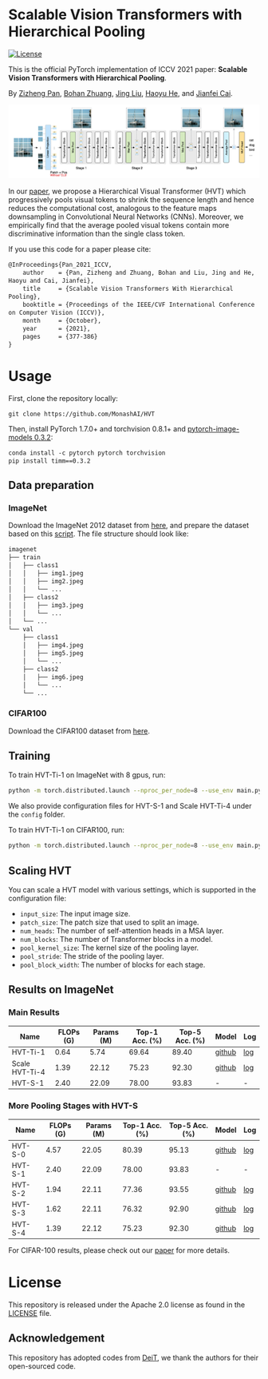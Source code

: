 # Scalable Vision Transformers with Hierarchical Pooling

[![License](https://img.shields.io/badge/License-Apache_2.0-blue.svg)](https://opensource.org/licenses/Apache-2.0)


This is the official PyTorch implementation of  ICCV 2021 paper: **Scalable Vision Transformers with Hierarchical Pooling**.

By [Zizheng Pan](https://scholar.google.com.au/citations?user=w_VMopoAAAAJ&hl=en), [Bohan Zhuang](https://sites.google.com/view/bohanzhuang), [Jing Liu](https://sites.google.com/view/jing-liu/首页), [Haoyu He](https://scholar.google.com/citations?user=aU1zMhUAAAAJ&hl=en), and [Jianfei Cai](https://scholar.google.com/citations?user=N6czCoUAAAAJ&hl=en).

![DeiT](.github/hvt.jpg)

In our [paper](https://arxiv.org/abs/2103.10619), we propose a Hierarchical Visual Transformer (HVT) which progressively pools visual tokens to shrink the sequence length and hence reduces the computational cost, analogous to the feature maps downsampling in Convolutional Neural Networks (CNNs). Moreover, we empirically find that the average pooled visual tokens contain more discriminative information than the single class token. 



If you use this code for a paper please cite:

```
@InProceedings{Pan_2021_ICCV,
    author    = {Pan, Zizheng and Zhuang, Bohan and Liu, Jing and He, Haoyu and Cai, Jianfei},
    title     = {Scalable Vision Transformers With Hierarchical Pooling},
    booktitle = {Proceedings of the IEEE/CVF International Conference on Computer Vision (ICCV)},
    month     = {October},
    year      = {2021},
    pages     = {377-386}
}
```



# Usage

First, clone the repository locally:
```
git clone https://github.com/MonashAI/HVT
```
Then, install PyTorch 1.7.0+ and torchvision 0.8.1+ and [pytorch-image-models 0.3.2](https://github.com/rwightman/pytorch-image-models):

```
conda install -c pytorch pytorch torchvision
pip install timm==0.3.2
```



## Data preparation

### ImageNet

Download the ImageNet 2012 dataset from [here](http://image-net.org/), and prepare the dataset based on this [script](https://gist.github.com/BIGBALLON/8a71d225eff18d88e469e6ea9b39cef4). The file structure should look like:

```
imagenet
├── train
│   ├── class1
│   │   ├── img1.jpeg
│   │   ├── img2.jpeg
│   │   └── ...
│   ├── class2
│   │   ├── img3.jpeg
│   │   └── ...
│   └── ...
└── val
    ├── class1
    │   ├── img4.jpeg
    │   ├── img5.jpeg
    │   └── ...
    ├── class2
    │   ├── img6.jpeg
    │   └── ...
    └── ...
```

### CIFAR100

Download the CIFAR100 dataset from [here](https://www.cs.toronto.edu/~kriz/cifar-100-python.tar.gz).



## Training
To train HVT-Ti-1 on ImageNet with 8 gpus, run:

```bash
python -m torch.distributed.launch --nproc_per_node=8 --use_env main.py --config config/hvt-ti-1.json --data-set IMNET --data-path [path/to/imagenet]
```

We also provide configuration files for HVT-S-1 and Scale HVT-Ti-4 under  the `config` folder.

To train HVT-Ti-1 on CIFAR100, run:

```bash
python -m torch.distributed.launch --nproc_per_node=8 --use_env main.py --config config/hvt-ti-1.json --data-set CIFAR --data-path [path/to/cifar100]
```



## Scaling HVT

You can scale a HVT model with various settings, which is supported in the configuration file:

- `input_size`: The input image size.
- `patch_size`: The patch size that used to split an image.
- `num_heads`: The number of self-attention heads in a MSA layer.
- `num_blocks`: The number of Transformer blocks in a model.
- `pool_kernel_size`: The kernel size of the pooling layer.
- `pool_stride`: The stride of the pooling layer.
- `pool_block_width`:  The number of blocks for each stage.



## Results on ImageNet

### Main Results

| Name           | FLOPs (G) | Params (M) | Top-1 Acc. (%) | Top-5 Acc. (%) | Model                                                        | Log                                                          |
| -------------- | --------- | ---------- | -------------- | -------------- | ------------------------------------------------------------ | ------------------------------------------------------------ |
| HVT-Ti-1       | 0.64      | 5.74       | 69.64          | 89.40          | [github](https://github.com/zhuang-group/HVT/releases/download/v1.0/hvt_ti_1.pth) | [log](https://github.com/zhuang-group/HVT/releases/download/v1.0/log_hvt_ti_1) |
| Scale HVT-Ti-4 | 1.39      | 22.12      | 75.23          | 92.30          | [github](https://github.com/zhuang-group/HVT/releases/download/v1.0/scale_hvt_ti_4.pth) | [log](https://github.com/zhuang-group/HVT/releases/download/v1.0/log_scale_hvt_ti_4) |
| HVT-S-1        | 2.40      | 22.09      | 78.00          | 93.83          | -                                                            | -                                                            |


### More Pooling Stages with HVT-S

| Name    | FLOPs (G) | Params (M) | Top-1 Acc. (%) | Top-5 Acc. (%) | Model                                                        | Log                                                          |
| ------- | --------- | ---------- | -------------- | -------------- | ------------------------------------------------------------ | ------------------------------------------------------------ |
| HVT-S-0 | 4.57      | 22.05      | 80.39          | 95.13          | [github](https://github.com/zhuang-group/HVT/releases/download/v1.0/hvt_s_0.pth) | [log](https://github.com/zhuang-group/HVT/releases/download/v1.0/log_hvt_s_0) |
| HVT-S-1 | 2.40      | 22.09      | 78.00          | 93.83          | -                                                            | -                                                            |
| HVT-S-2 | 1.94      | 22.11      | 77.36          | 93.55          | [github](https://github.com/zhuang-group/HVT/releases/download/v1.0/hvt_s_2.pth) | [log](https://github.com/zhuang-group/HVT/releases/download/v1.0/log_hvt_s_2) |
| HVT-S-3 | 1.62      | 22.11      | 76.32          | 92.90          | [github](https://github.com/zhuang-group/HVT/releases/download/v1.0/hvt_s_3.pth) | [log](https://github.com/zhuang-group/HVT/releases/download/v1.0/log_hvt_s_3) |
| HVT-S-4 | 1.39      | 22.12      | 75.23          | 92.30          | [github](https://github.com/zhuang-group/HVT/releases/download/v1.0/scale_hvt_ti_4.pth) | [log](https://github.com/zhuang-group/HVT/releases/download/v1.0/log_scale_hvt_ti_4) |



For CIFAR-100 results, please check out our [paper](https://arxiv.org/abs/2103.10619) for more details.



# License

This repository is released under the Apache 2.0 license as found in the [LICENSE](LICENSE) file.



## Acknowledgement

This repository has adopted codes from [DeiT](https://github.com/facebookresearch/deit), we thank the authors for their open-sourced code.


